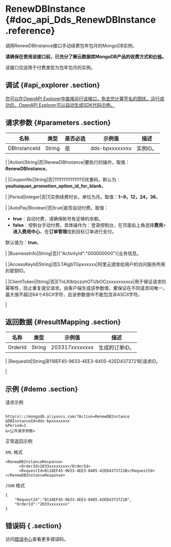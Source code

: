 # RenewDBInstance {#doc_api_Dds_RenewDBInstance .reference}

调用RenewDBInstance接口手动续费包年包月的MongoDB实例。

 **请确保在使用该接口前，已充分了解云数据库MongoDB产品的收费方式和[价格](https://www.aliyun.com/price/product#/mongodb/detail)。** 

该接口仅适用于付费类型为包年包月的实例。

## 调试 {#api_explorer .section}

[您可以在OpenAPI Explorer中直接运行该接口，免去您计算签名的困扰。运行成功后，OpenAPI Explorer可以自动生成SDK代码示例。](https://api.aliyun.com/#product=Dds&api=RenewDBInstance&type=RPC&version=2015-12-01)

## 请求参数 {#parameters .section}

|名称|类型|是否必选|示例值|描述|
|--|--|----|---|--|
|DBInstanceId|String|是|dds-bpxxxxxxxx|实例ID。

 |
|Action|String|否|RenewDBInstance|要执行的操作，取值：**RenewDBInstance**。

 |
|CouponNo|String|否|1111111111111111|优惠码，默认为：**youhuiquan\_promotion\_option\_id\_for\_blank**。

 |
|Period|Integer|否|1|实例续费时长，单位为月。取值：**1~9，12，24，36**。

 |
|AutoPay|Boolean|否|true|是否自动付费。取值：

 -   **true**：自动付费，请确保账号有足够的余额。
-   **false**：控制台手动付费。具体操作为：登录控制台，在页面右上角选择**费用**\>**进入费用中心**，在**订单管理**找到目标订单进行支付。

 默认值为：**true**。

 |
|BusinessInfo|String|否|\{“ActivityId":"000000000"\}|业务信息。

 |
|AccessKeyId|String|否|LTAIgbTGpxxxxxx|阿里云颁发给用户的访问服务所用的密钥ID。

 |
|ClientToken|String|否|ETnLKlblzczshOTUbOCzxxxxxxxxxx|用于保证请求的幂等性，防止重复提交请求。由客户端生成该参数值，要保证在不同请求间唯一，最大值不超过64个ASCII字符，且该参数值中不能包含非ASCII字符。

 |

## 返回数据 {#resultMapping .section}

|名称|类型|示例值|描述|
|--|--|---|--|
|OrderId|String|203317xxxxxxxx|生成的订单ID。

 |
|RequestId|String|B118EF45-9633-4EE3-8405-42ED4373721B|请求ID。

 |

## 示例 {#demo .section}

请求示例

``` {#request_demo}

http(s)://mongodb.aliyuncs.com/?Action=RenewDBInstance
&DBInstanceId=dds-bpxxxxxxxx
&Period=1
&<公共请求参数>

```

正常返回示例

`XML` 格式

``` {#xml_return_success_demo}
<RenewDBInstanceResponse>
	  <OrderId>2033xxxxxxxx</OrderId>
	  <RequestId>B118EF45-9633-4EE3-8405-42ED4373721B</RequestId>
</RenewDBInstanceResponse>
```

`JSON` 格式

``` {#json_return_success_demo}
{
	"RequestId":"B118EF45-9633-4EE3-8405-42ED4373721B",
	"OrderId":"2033xxxxxxxx"
}
```

## 错误码 { .section}

访问[错误中心](https://error-center.aliyun.com/status/product/Dds)查看更多错误码。

